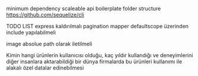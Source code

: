 minimum dependency
scaleable api boilerplate
folder structure
https://github.com/sequelize/cli



TODO LIST
express kaldırılmalı
pagination mapper
defaultscope üzerinden include yapılabilmeli

image absolue path olarak iletilmeli






Kimin hangi ürünlerin kullanıcısı olduğu, kaç yıldır kullandığı ve deneyimlerini diğer insanlara aktarabildiği bir dünya
firmalarda bu ürünleri kullanımı ile alakalı özel datalar edinebilmesi



